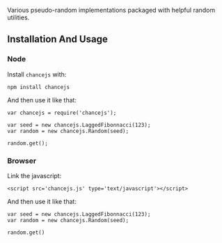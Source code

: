 Various pseudo-random implementations packaged with helpful random utilities.

## Installation And Usage

### Node

Install `chancejs` with:

    npm install chancejs

And then use it like that:

    var chancejs = require('chancejs');

    var seed = new chancejs.LaggedFibonnacci(123);
    var random = new chancejs.Random(seed);

    random.get();


### Browser

Link the javascript:

    <script src='chancejs.js' type='text/javascript'></script>

And then use it like that:

    var seed = new chancejs.LaggedFibonnacci(123);
    var random = new chancejs.Random(seed);

    random.get()
